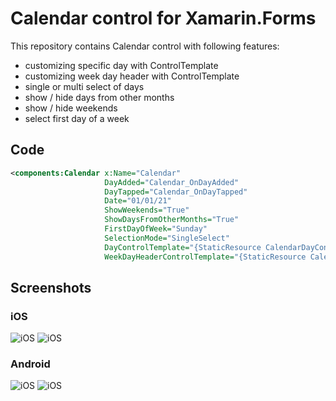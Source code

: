 # Calendar control for Xamarin.Forms

This repository contains Calendar control with following features:
- customizing specific day with ControlTemplate
- customizing week day header with ControlTemplate
- single or multi select of days
- show / hide days from other months
- show / hide weekends
- select first day of a week

## Code

```xml
<components:Calendar x:Name="Calendar"
                     DayAdded="Calendar_OnDayAdded"
                     DayTapped="Calendar_OnDayTapped"
                     Date="01/01/21"
                     ShowWeekends="True"
                     ShowDaysFromOtherMonths="True"
                     FirstDayOfWeek="Sunday"
                     SelectionMode="SingleSelect"
                     DayControlTemplate="{StaticResource CalendarDayControlTemplate}"
                     WeekDayHeaderControlTemplate="{StaticResource CalendarWeekDayHeaderControlTemplate}"/>
```

## Screenshots

### iOS

![iOS](docs/iOS_2.png)
![iOS](docs/iOS_1.png)

### Android

![iOS](docs/Android_2.png)
![iOS](docs/Android_1.png)
